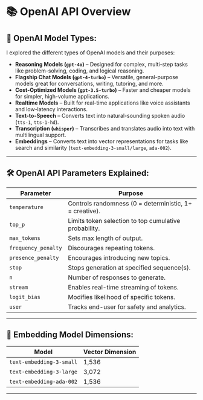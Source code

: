 # 📚 OpenAI API Overview

## 🔷 OpenAI Model Types:
I explored the different types of OpenAI models and their purposes:

- **Reasoning Models (`gpt-4o`)** – Designed for complex, multi-step tasks like problem-solving, coding, and logical reasoning.
- **Flagship Chat Models (`gpt-4-turbo`)** – Versatile, general-purpose models great for conversations, writing, tutoring, and more.
- **Cost-Optimized Models (`gpt-3.5-turbo`)** – Faster and cheaper models for simpler, high-volume applications.
- **Realtime Models** – Built for real-time applications like voice assistants and low-latency interactions.
- **Text-to-Speech** – Converts text into natural-sounding spoken audio (`tts-1`, `tts-1-hd`).
- **Transcription (`whisper`)** – Transcribes and translates audio into text with multilingual support.
- **Embeddings** – Converts text into vector representations for tasks like search and similarity (`text-embedding-3-small/large`, `ada-002`).

---

## 🛠️ OpenAI API Parameters Explained:

| **Parameter**       | **Purpose** |
|---------------------|-------------|
| `temperature`       | Controls randomness (0 = deterministic, 1+ = creative). |
| `top_p`             | Limits token selection to top cumulative probability. |
| `max_tokens`        | Sets max length of output. |
| `frequency_penalty` | Discourages repeating tokens. |
| `presence_penalty`  | Encourages introducing new topics. |
| `stop`              | Stops generation at specified sequence(s). |
| `n`                 | Number of responses to generate. |
| `stream`            | Enables real-time streaming of tokens. |
| `logit_bias`        | Modifies likelihood of specific tokens. |
| `user`              | Tracks end-user for safety and analytics. |

---

## 🧠 Embedding Model Dimensions:

| **Model**                  | **Vector Dimension** |
|---------------------------|----------------------|
| `text-embedding-3-small`  | 1,536                |
| `text-embedding-3-large`  | 3,072                |
| `text-embedding-ada-002`  | 1,536                |

---

